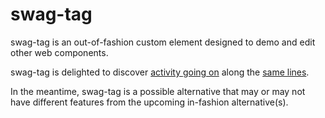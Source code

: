 # swag-tag

swag-tag is an out-of-fashion custom element designed to demo and edit other web components.

swag-tag is delighted to discover [activity going on](https://github.com/webcomponents/webcomponents.org/issues/1250)  along the [same lines](https://github.com/PolymerLabs/code-sample-editor).  

In the meantime, swag-tag is a possible alternative that may or may not have different features from the upcoming in-fashion alternative(s).
